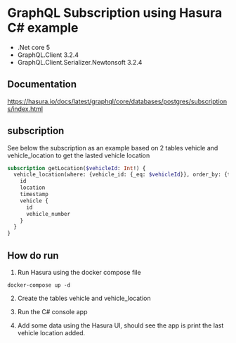 # GraphQL Subscription using Hasura C# example

- .Net core 5
- GraphQL.Client 3.2.4
- GraphQL.Client.Serializer.Newtonsoft 3.2.4

## Documentation

<https://hasura.io/docs/latest/graphql/core/databases/postgres/subscriptions/index.html>

## subscription

See below the subscription as an example based on 2 tables vehicle and vehicle_location to get the lasted vehicle location

```graphQL
subscription getLocation($vehicleId: Int!) {
  vehicle_location(where: {vehicle_id: {_eq: $vehicleId}}, order_by: {timestamp: desc}, limit: 1) {
    id
    location
    timestamp
    vehicle {
      id
      vehicle_number
    }
  }
}
```

## How do run

1. Run Hasura using the docker compose file

```@docker-compose
docker-compose up -d
```

2. Create the tables vehicle and  vehicle_location

3. Run the C# console app

4. Add some data using the Hasura UI, should see the app is print the last vehicle location added.